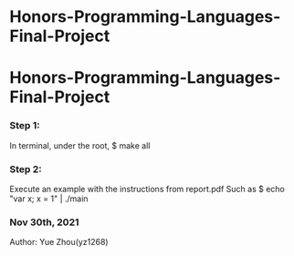 # Honors-Programming-Languages-Final-Project
# Honors-Programming-Languages-Final-Project

### Step 1: 
In terminal, under the root, $ make all

### Step 2:
Execute an example with the instructions from report.pdf
Such as $ echo "var x; x = 1" | ./main

### Nov 30th, 2021
Author: Yue Zhou(yz1268)

